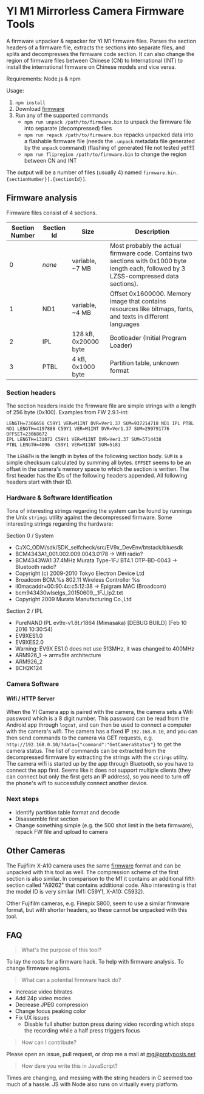 YI M1 Mirrorless Camera Firmware Tools
======================================

A firmware unpacker & repacker for YI M1 firmware files. Parses the section headers of a firmware file, extracts the sections into separate files, and splits and decompresses the firmware code section. It can also change the region of firmware files between Chinese (CN) to International (INT) to install the international firmware on Chinese models and vice versa.

Requirements: Node.js & npm
 
Usage: 
 1. `npm install`
 1. Download [firmware](https://www.yitechnology.com/yi-m1-mirrorless-camera-firmware)
 1. Run any of the supported commands
    * `npm run unpack /path/to/firmware.bin` to unpack the firmware file into separate (decompressed) files
    * `npm run repack /path/to/firmware.bin` repacks unpacked data into a flashable firmware file (needs the `.unpack` metadata file generated by the `unpack` command) (flashing of generated file not tested yet!!!)
    * `npm run flipregion /path/to/firmware.bin` to change the region between CN and INT

The output will be a number of files (usually 4) named `firmware.bin.{sectionNumber}[.{sectionId}]`.

Firmware analysis
-----------------

Firmware files consist of 4 sections.

| Section Number | Section Id | Size | Description |
| -------------- | ---------- | ---- | ----------- |
| 0              | *none*     | variable, ~7 MB | Most probably the actual firmware code. Contains two sections with 0x1000 byte length each, followed by 3 LZSS-compressed data sections). |
| 1              | ND1        | variable, ~4 MB | Offset 0x1600000. Memory image that contains resources like bitmaps, fonts, and texts in different languages |
| 2              | IPL        | 128 kB, 0x20000 byte | Bootloader (Initial Program Loader) |
| 3              | PTBL       | 4 kB, 0x1000 byte | Partition table, unknown format |

### Section headers

The section headers inside the firmware file are simple strings with a length of 256 byte (0x100). Examples from FW 2.9.1-int:

```
LENGTH=7366656 C59Y1 VER=M1INT DVR=Ver1.37 SUM=937214718 ND1 IPL PTBL
ND1 LENGTH=4197888 C59Y1 VER=M1INT DVR=Ver1.37 SUM=299791776 OFFSET=23068672
IPL LENGTH=131072 C59Y1 VER=M1INT DVR=Ver1.37 SUM=5714438
PTBL LENGTH=4096  C59Y1 VER=M1INT SUM=5181
```

The `LENGTH` is the length in bytes of the following section body. `SUM` is a simple checksum calculated by summing all bytes. `OFFSET` seems to be an offset in the camera's memory space to which the section is written. The first header has the IDs of the following headers appended. All following headers start with their ID.

### Hardware & Software Identification

Tons of interesting strings regarding the system can be found by runnings the Unix `strings` utility against the decompressed firmware. Some interesting strings regarding the hardware:

Section 0 / System

 * C:/XC_ODM/sdk/SDK_selfcheck/src/EV9x_DevEnv/btstack/bluesdk
 * BCM4343A1_001.002.009.0043.0178 -> Wifi radio?
 * BCM4343WA1 37.4MHz Murata Type-1FJ BT4.1 OTP-BD-0043 -> Bluetooth radio?
 * Copyright (c) 2009-2010 Tokyo Electron Device Ltd
 * Broadcom BCM.%s 802.11 Wireless Controller %s
 * il0macaddr=00:90:4c:c5:12:38 -> Epigram MAC (Broadcom)
 * bcm943430wlselgs_20150609__1FJ_lp2.txt
 * Copyright 2009 Murata Manufacturing Co.,Ltd

Section 2 / IPL

 * PureNAND IPL ev9x-v1.8t.r1864 (Mimasaka) [DEBUG BUILD] (Feb 10 2016 10:30:54)
 * EV9XES1.0
 * EV9XES2.0
 * Warning: EV9X ES1.0 does not use 513MHz, it was changed to 400MHz
 * ARM926_1 -> armv5te architecture
 * ARM926_2
 * BCH2K124
 
### Camera Software

#### Wifi / HTTP Server

When the YI Camera app is paired with the camera, the camera sets a Wifi password which is a 8 digit number. This password can be read from the Android app through `logcat`, and can then be used to connect a computer with the camera's wifi. The camera has a fixed IP `192.168.0.10`, and you can then send commands to the camera via GET requests, e.g. `http://192.168.0.10/?data={"command":"GetCameraStatus"}` to get the camera status. The list of commands can be extracted from the decompressed firmware by extracting the strings with the `strings` utility. The camera wifi is started up by the app through Bluetooth, so you have to connect the app first. Seems like it does not support multiple clients (they can connect but only the first gets an IP address), so you need to turn off the phone's wifi to successfully connect another device. 

### Next steps

 * Identify partition table format and decode
 * Disassemble first section
 * Change something simple (e.g. the 500 shot limit in the beta firmware), repack FW file and upload to camera

Other Cameras
-------------

The Fujifilm X-A10 camera uses the same [firmware](http://www.fujifilm.com/support/digital_cameras/software/firmware/x/xa10/download.html) format and can be unpacked with this tool as well. The compression scheme of the first section is also similar. In comparison to the M1 it contains an additional fifth section called "A9262" that contains additional code. Also interesting is that the model ID is very similar (M1: C59Y1, X-A10: C5932).

Other Fujifilm cameras, e.g. Finepix S800, seem to use a similar firmware format, but with shorter headers, so these cannot be unpacked with this tool.

FAQ
---

> What's the purpose of this tool?

To lay the roots for a firmware hack. To help with firmware analysis. To change firmware regions.

> What can a potential firmware hack do?

 * Increase video bitrates
 * Add 24p video modes
 * Decrease JPEG compression
 * Change focus peaking color
 * Fix UX issues
   * Disable full shutter button press during video recording which stops the recording while a half press triggers focus
   
> How can I contribute?

Please open an issue, pull request, or drop me a mail at mg@protyposis.net

> How dare you write this in JavaScript?

Times are changing, and messing with the string headers in C seemed too much of a hassle. JS with Node also runs on virtually every platform.